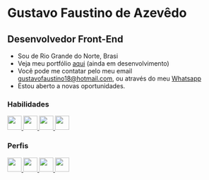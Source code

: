 Gustavo Faustino de Azevêdo
=================================

Desenvolvedor Front-End
-------------------------------------

*   Sou de Rio Grande do Norte, Brasi
*   Veja meu portfólio [aqui](https://gustavofaustinodeazevedo.github.io) (ainda em desenvolvimento)
*   Você pode me contatar pelo meu email [gustavofaustino18@hotmail.com](mailto:gustavofaustino18@hotmail.com), ou através do meu [Whatsapp](https://wa.me/+5584992057810)
*   Estou aberto a novas oportunidades.

### Habilidades


<p align="left">


  <a href="https://developer.mozilla.org/en-US/docs/Glossary/HTML5" target="_blank" rel="noreferrer"> 
    <picture> 
      <source media="(prefers-color-scheme: dark)" srcset="https://raw.githubusercontent.com/danielcranney/readme-generator/main/public/icons/skills/html5-colored.svg" /> 
      <source media="(prefers-color-scheme: light)"  srcset="https://raw.githubusercontent.com/danielcranney/readme-generator/main/public/icons/skills/html5-colored.svg" /> 
      <img src="https://raw.githubusercontent.com/danielcranney/readme-generator/main/public/icons/skills/html5-colored.svg" width="32" height="32" /> 
    </picture> 
  </a>
    
  <a href="https://www.w3.org/TR/CSS/#css" target="_blank" rel="noreferrer"> 
    <picture> 
      <source media="(prefers-color-scheme: dark)" srcset="https://raw.githubusercontent.com/danielcranney/readme-generator/main/public/icons/skills/css3-colored.svg" /> 
      <source media="(prefers-color-scheme: light)"  srcset="https://raw.githubusercontent.com/danielcranney/readme-generator/main/public/icons/skills/css3-colored.svg" /> 
      <img src="https://raw.githubusercontent.com/danielcranney/readme-generator/main/public/icons/skills/css3-colored.svg" width="32" height="32" /> 
    </picture> 
  </a>
    <a href="https://developer.mozilla.org/en-US/docs/Web/JavaScript" target="_blank" rel="noreferrer"> 
    <picture> 
      <source media="(prefers-color-scheme: dark)" srcset="https://raw.githubusercontent.com/danielcranney/readme-generator/main/public/icons/skills/javascript-colored.svg" /> 
      <source media="(prefers-color-scheme: light)"  srcset="https://raw.githubusercontent.com/danielcranney/readme-generator/main/public/icons/skills/javascript-colored.svg" /> 
      <img src="https://raw.githubusercontent.com/danielcranney/readme-generator/main/public/icons/skills/javascript-colored.svg" width="32" height="32" /> 
    </picture> 
  </a>
  <a href="https://reactjs.org/" target="_blank" rel="noreferrer"> 
    <picture> 
      <source media="(prefers-color-scheme: dark)" srcset="https://raw.githubusercontent.com/danielcranney/readme-generator/main/public/icons/skills/react-colored.svg" /> 
      <source media="(prefers-color-scheme: light)"  srcset="https://raw.githubusercontent.com/danielcranney/readme-generator/main/public/icons/skills/react-colored.svg" /> 
      <img src="https://raw.githubusercontent.com/danielcranney/readme-generator/main/public/icons/skills/react-colored.svg" width="32" height="32" /> 
    </picture> 
  </a>

</p>


### Perfis
<p align="left"> 
  <a  href="https://discord.com/users/gustavofaustino" target="_blank" rel="noreferrer"> 
    <picture> 
      <source media="(prefers-color-scheme: dark)" srcset="https://raw.githubusercontent.com/danielcranney/readme-generator/main/public/icons/socials/discord.svg" /> 
      <source media="(prefers-color-scheme: light)"  srcset="https://raw.githubusercontent.com/danielcranney/readme-generator/main/public/icons/socials/discord.svg" /> 
      <img src="https://raw.githubusercontent.com/danielcranney/readme-generator/main/public/icons/socials/discord.svg" width="32" height="32" /> 
    </picture> 
  </a>
  <a href="https://www.facebook.com/gustavo.faustino.52" target="_blank" rel="noreferrer"> 
    <picture> 
      <source media="(prefers-color-scheme: dark)" srcset="https://raw.githubusercontent.com/danielcranney/readme-generator/main/public/icons/socials/facebook.svg" /> 
      <source media="(prefers-color-scheme: light)" srcset="https://raw.githubusercontent.com/danielcranney/readme-generator/main/public/icons/socials/facebook.svg" /> 
      <img src="https://raw.githubusercontent.com/danielcranney/readme-generator/main/public/icons/socials/facebook.svg" width="32" height="32" /> 
    </picture> 
  </a>
  <a href="http://www.instagram.com/gustavofaustino18" target="_blank" rel="noreferrer"> 
    <picture> 
      <source media="(prefers-color-scheme: dark)" srcset="https://raw.githubusercontent.com/danielcranney/readme-generator/main/public/icons/socials/instagram.svg" /> 
      <source media="(prefers-color-scheme: light)" srcset="https://raw.githubusercontent.com/danielcranney/readme-generator/main/public/icons/socials/instagram.svg" /> 
      <img src="https://raw.githubusercontent.com/danielcranney/readme-generator/main/public/icons/socials/instagram.svg" width="32" height="32" /> 
    </picture> 
  </a> 
  <a href="https://www.linkedin.com/in/gustavo-faustino-de-azevedo-92a04b147" target="_blank" rel="noreferrer"> 
    <picture> 
      <source media="(prefers-color-scheme: dark)" srcset="https://raw.githubusercontent.com/danielcranney/readme-generator/main/public/icons/socials/linkedin.svg" /> 
      <source media="(prefers-color-scheme: light)" srcset="https://raw.githubusercontent.com/danielcranney/readme-generator/main/public/icons/socials/linkedin.svg" /> 
      <img src="https://raw.githubusercontent.com/danielcranney/readme-generator/main/public/icons/socials/linkedin.svg" width="32" height="32" /> 
    </picture> 
  </a>
</p>



